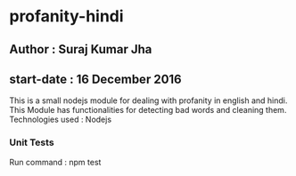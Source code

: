 # profanity-hindi
## Author : Suraj Kumar Jha
## start-date : 16 December 2016

This is a small nodejs module for dealing with profanity in english and hindi. This Module has functionalities for detecting bad words and cleaning them.
Technologies used : Nodejs

### Unit Tests
Run command : npm test